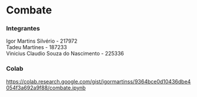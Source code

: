# Combate

### Integrantes
Igor Martins Silvério - 217972  
Tadeu Martines - 187233  
Vinicius Claudio Souza do Nascimento - 225336  


### Colab

https://colab.research.google.com/gist/igormartinss/9364bce0d10436dbe4054f3a692a9f88/combate.ipynb

